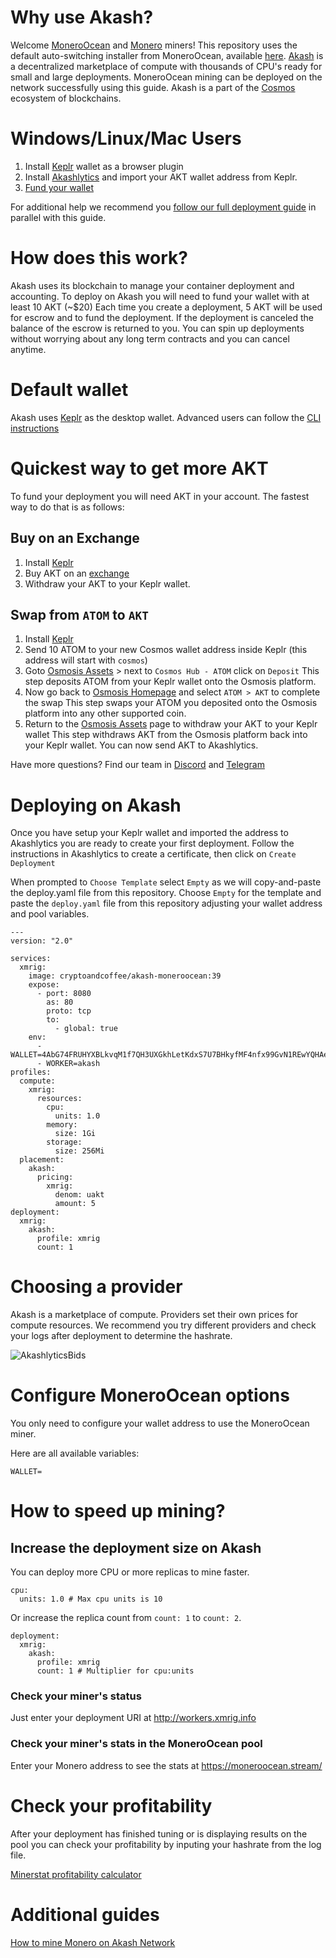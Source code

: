 # Why use Akash?

Welcome [MoneroOcean](https://moneroocean.stream/) and [Monero](https://getmonero.org) miners! This repository uses the default auto-switching installer from MoneroOcean, available [here](https://raw.githubusercontent.com/MoneroOcean/xmrig_setup/master/setup_moneroocean_miner.sh).  [Akash](https://akash.network) is a decentralized marketplace of compute with thousands of CPU's ready for small and large deployments.  MoneroOcean mining can be deployed on the network successfully using this guide.  Akash is a part of the [Cosmos](https://cosmos.network/) ecosystem of blockchains.

# Windows/Linux/Mac Users

1. Install [Keplr](https://chrome.google.com/webstore/detail/keplr/dmkamcknogkgcdfhhbddcghachkejeap?hl=en) wallet as a browser plugin
2. Install [Akashlytics](https://akashlytics.com/deploy) and import your AKT wallet address from Keplr.
3. [Fund your wallet](#Quickest-way-to-get-more-AKT)

For additional help we recommend you [follow our full deployment guide](https://docs.akash.network/guides/deploy) in parallel with this guide.

# How does this work?
Akash uses its blockchain to manage your container deployment and accounting.  To deploy on Akash you will need to fund your wallet with at least 10 AKT (~$20)  Each time you create a deployment, 5 AKT will be used for escrow and to fund the deployment.  If the deployment is canceled the balance of the escrow is returned to you.  You can spin up deployments without worrying about any long term contracts and you can cancel anytime.

# Default wallet
Akash uses [Keplr](https://chrome.google.com/webstore/detail/keplr/dmkamcknogkgcdfhhbddcghachkejeap?hl=en) as the desktop wallet.  Advanced users can follow the [CLI instructions](https://docs.akash.network/guides/cli)

# Quickest way to get more AKT
To fund your deployment you will need AKT in your account.  The fastest way to do that is as follows:

## Buy on an Exchange
1. Install [Keplr](https://chrome.google.com/webstore/detail/keplr/dmkamcknogkgcdfhhbddcghachkejeap?hl=en)
2. Buy AKT on an [exchange](https://www.coingecko.com/en/coins/akash-network#markets)
3. Withdraw your AKT to your Keplr wallet.

## Swap from `ATOM` to `AKT`
1. Install [Keplr](https://chrome.google.com/webstore/detail/keplr/dmkamcknogkgcdfhhbddcghachkejeap?hl=en)
2. Send 10 ATOM to your new Cosmos wallet address inside Keplr (this address will start with `cosmos`)
3. Goto [Osmosis Assets](https://app.osmosis.zone/assets) > next to `Cosmos Hub - ATOM` click on `Deposit`
   This step deposits ATOM from your Keplr wallet onto the Osmosis platform.
5. Now go back to [Osmosis Homepage](https://app.osmosis.zone/assets) and select `ATOM > AKT` to complete the swap
   This step swaps your ATOM you deposited onto the Osmosis platform into any other supported coin.
7. Return to the [Osmosis Assets](https://app.osmosis.zone/assets) page to withdraw your AKT to your Keplr wallet
   This step withdraws AKT from the Osmosis platform back into your Keplr wallet.  You can now send AKT to Akashlytics.

Have more questions? Find our team in [Discord](https://discord.com/invite/DxftX67) and [Telegram](https://t.me/AkashNW)

# Deploying on Akash

Once you have setup your Keplr wallet and imported the address to Akashlytics you are ready to create your first deployment.  Follow the instructions in Akashlytics to create a certificate, then click on `Create Deployment`

When prompted to `Choose Template` select `Empty` as we will copy-and-paste the deploy.yaml file from this repository.
Choose `Empty` for the template and paste the `deploy.yaml` file from this repository adjusting your wallet address and pool variables.
```
---
version: "2.0"

services:
  xmrig:
    image: cryptoandcoffee/akash-moneroocean:39
    expose:
      - port: 8080
        as: 80
        proto: tcp
        to:
          - global: true
    env:
      - WALLET=4AbG74FRUHYXBLkvqM1f7QH3UXGkhLetKdxS7U7BHkyfMF4nfx99GvN1REwYQHAeVLLy4Qa5gXXkfS4pSHHUWwdVFifDo5K
      - WORKER=akash
profiles:
  compute:
    xmrig:
      resources:
        cpu:
          units: 1.0
        memory:
          size: 1Gi
        storage:
          size: 256Mi
  placement:
    akash:
      pricing:
        xmrig:
          denom: uakt
          amount: 5
deployment:
  xmrig:
    akash:
      profile: xmrig
      count: 1
```

# Choosing a provider

Akash is a marketplace of compute.  Providers set their own prices for compute resources.  We recommend you try different providers and check your logs after deployment to determine the hashrate.

![AkashlyticsBids](https://user-images.githubusercontent.com/19512127/142057801-5091473e-a9c3-4994-9e13-f1b1b1658491.png)

# Configure MoneroOcean options

You only need to configure your wallet address to use the MoneroOcean miner.  

Here are all available variables:
```
WALLET=
```

# How to speed up mining?

## Increase the deployment size on Akash

You can deploy more CPU or more replicas to mine faster.

```
cpu:
  units: 1.0 # Max cpu units is 10

```

Or increase the replica count from `count: 1` to `count: 2`.

```
deployment:
  xmrig:
    akash:
      profile: xmrig
      count: 1 # Multiplier for cpu:units
```

### Check your miner's status

Just enter your deployment URI at http://workers.xmrig.info

### Check your miner's stats in the MoneroOcean pool

Enter your Monero address to see the stats at https://moneroocean.stream/

# Check your profitability

After your deployment has finished tuning or is displaying results on the pool you can check your profitability by inputing your hashrate from the log file.

[Minerstat profitability calculator](https://minerstat.com/coin/XMR)

# Additional guides

[How to mine Monero on Akash Network](https://nixaid.com/mine-monero-akash)
